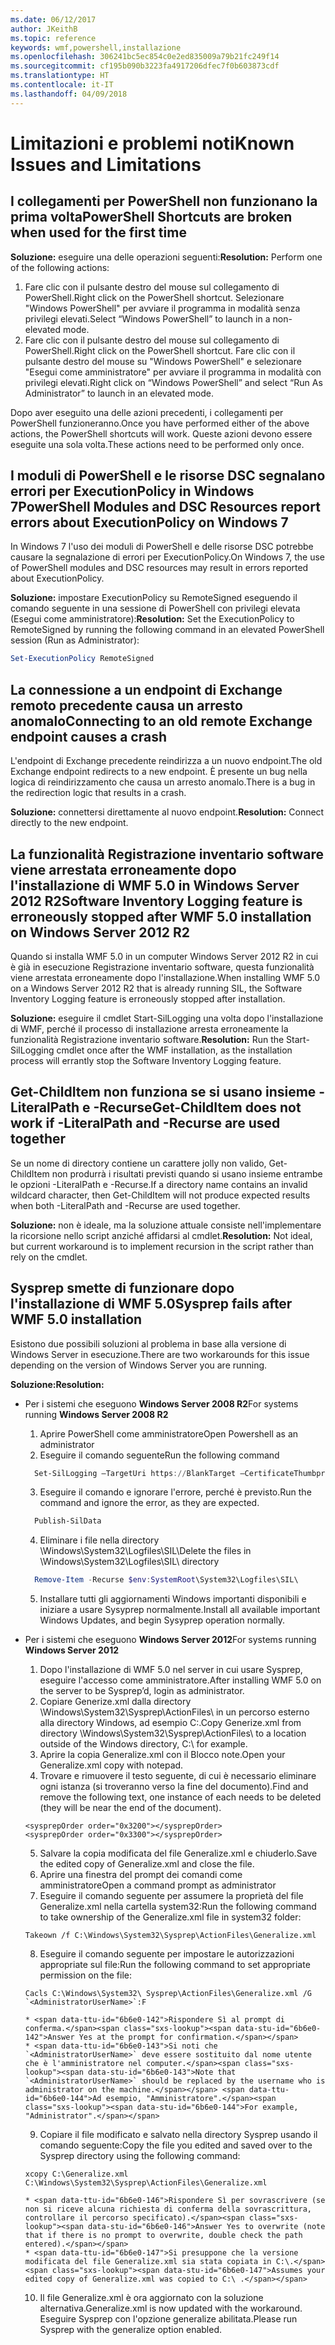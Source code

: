 ```yaml
---
ms.date: 06/12/2017
author: JKeithB
ms.topic: reference
keywords: wmf,powershell,installazione
ms.openlocfilehash: 306241bc5ec854c0e2ed835009a79b21fc249f14
ms.sourcegitcommit: cf195b090b3223fa4917206dfec7f0b603873cdf
ms.translationtype: HT
ms.contentlocale: it-IT
ms.lasthandoff: 04/09/2018
---
```

# <a name="known-issues-and-limitations"></a><span data-ttu-id="6b6e0-102">Limitazioni e problemi noti</span><span class="sxs-lookup"><span data-stu-id="6b6e0-102">Known Issues and Limitations</span></span>

<a name="powershell-shortcuts-are-broken-when-used-for-the-first-time"></a><span data-ttu-id="6b6e0-103">I collegamenti per PowerShell non funzionano la prima volta</span><span class="sxs-lookup"><span data-stu-id="6b6e0-103">PowerShell Shortcuts are broken when used for the first time</span></span>
------------------------------------------------------------

<span data-ttu-id="6b6e0-104">**Soluzione:** eseguire una delle operazioni seguenti:</span><span class="sxs-lookup"><span data-stu-id="6b6e0-104">**Resolution:** Perform one of the following actions:</span></span>

1.  <span data-ttu-id="6b6e0-105">Fare clic con il pulsante destro del mouse sul collegamento di PowerShell.</span><span class="sxs-lookup"><span data-stu-id="6b6e0-105">Right click on the PowerShell shortcut.</span></span> <span data-ttu-id="6b6e0-106">Selezionare "Windows PowerShell" per avviare il programma in modalità senza privilegi elevati.</span><span class="sxs-lookup"><span data-stu-id="6b6e0-106">Select “Windows PowerShell” to launch in a non-elevated mode.</span></span>
2.  <span data-ttu-id="6b6e0-107">Fare clic con il pulsante destro del mouse sul collegamento di PowerShell.</span><span class="sxs-lookup"><span data-stu-id="6b6e0-107">Right click on the PowerShell shortcut.</span></span> <span data-ttu-id="6b6e0-108">Fare clic con il pulsante destro del mouse su "Windows PowerShell" e selezionare "Esegui come amministratore" per avviare il programma in modalità con privilegi elevati.</span><span class="sxs-lookup"><span data-stu-id="6b6e0-108">Right click on “Windows PowerShell” and select “Run As Administrator” to launch in an elevated mode.</span></span>

<span data-ttu-id="6b6e0-109">Dopo aver eseguito una delle azioni precedenti, i collegamenti per PowerShell funzioneranno.</span><span class="sxs-lookup"><span data-stu-id="6b6e0-109">Once you have performed either of the above actions, the PowerShell shortcuts will work.</span></span> <span data-ttu-id="6b6e0-110">Queste azioni devono essere eseguite una sola volta.</span><span class="sxs-lookup"><span data-stu-id="6b6e0-110">These actions need to be performed only once.</span></span>


<a name="powershell-modules-and-dsc-resources-report-errors-about-executionpolicy-on-windows-7"></a><span data-ttu-id="6b6e0-111">I moduli di PowerShell e le risorse DSC segnalano errori per ExecutionPolicy in Windows 7</span><span class="sxs-lookup"><span data-stu-id="6b6e0-111">PowerShell Modules and DSC Resources report errors about ExecutionPolicy on Windows 7</span></span>
-------------------------------------------------------------------------------------
<span data-ttu-id="6b6e0-112">In Windows 7 l'uso dei moduli di PowerShell e delle risorse DSC potrebbe causare la segnalazione di errori per ExecutionPolicy.</span><span class="sxs-lookup"><span data-stu-id="6b6e0-112">On Windows 7, the use of PowerShell modules and DSC resources may result in errors reported about ExecutionPolicy.</span></span>

<span data-ttu-id="6b6e0-113">**Soluzione:** impostare ExecutionPolicy su RemoteSigned eseguendo il comando seguente in una sessione di PowerShell con privilegi elevata (Esegui come amministratore):</span><span class="sxs-lookup"><span data-stu-id="6b6e0-113">**Resolution:** Set the ExecutionPolicy to RemoteSigned by running the following command in an elevated PowerShell session (Run as Administrator):</span></span>

```powershell
Set-ExecutionPolicy RemoteSigned
```

<a name="connecting-to-an-old-remote-exchange-endpoint-causes-a-crash"></a><span data-ttu-id="6b6e0-114">La connessione a un endpoint di Exchange remoto precedente causa un arresto anomalo</span><span class="sxs-lookup"><span data-stu-id="6b6e0-114">Connecting to an old remote Exchange endpoint causes a crash</span></span>
------------------------------------------------------------

<span data-ttu-id="6b6e0-115">L'endpoint di Exchange precedente reindirizza a un nuovo endpoint.</span><span class="sxs-lookup"><span data-stu-id="6b6e0-115">The old Exchange endpoint redirects to a new endpoint.</span></span> <span data-ttu-id="6b6e0-116">È presente un bug nella logica di reindirizzamento che causa un arresto anomalo.</span><span class="sxs-lookup"><span data-stu-id="6b6e0-116">There is a bug in the redirection logic that results in a crash.</span></span>

<span data-ttu-id="6b6e0-117">**Soluzione:** connettersi direttamente al nuovo endpoint.</span><span class="sxs-lookup"><span data-stu-id="6b6e0-117">**Resolution:** Connect directly to the new endpoint.</span></span>


<a name="software-inventory-logging-feature-is-erroneously-stopped-after-wmf-50-installation-on-windows-server-2012-r2"></a><span data-ttu-id="6b6e0-118">La funzionalità Registrazione inventario software viene arrestata erroneamente dopo l'installazione di WMF 5.0 in Windows Server 2012 R2</span><span class="sxs-lookup"><span data-stu-id="6b6e0-118">Software Inventory Logging feature is erroneously stopped after WMF 5.0 installation on Windows Server 2012 R2</span></span>
-------------------------------------------------------------------------------------------------------------

<span data-ttu-id="6b6e0-119">Quando si installa WMF 5.0 in un computer Windows Server 2012 R2 in cui è già in esecuzione Registrazione inventario software, questa funzionalità viene arrestata erroneamente dopo l'installazione.</span><span class="sxs-lookup"><span data-stu-id="6b6e0-119">When installing WMF 5.0 on a Windows Server 2012 R2 that is already running SIL, the Software Inventory Logging feature is erroneously stopped after installation.</span></span>

<span data-ttu-id="6b6e0-120">**Soluzione:** eseguire il cmdlet Start-SilLogging una volta dopo l'installazione di WMF, perché il processo di installazione arresta erroneamente la funzionalità Registrazione inventario software.</span><span class="sxs-lookup"><span data-stu-id="6b6e0-120">**Resolution:** Run the Start-SilLogging cmdlet once after the WMF installation, as the installation process will errantly stop the Software Inventory Logging feature.</span></span>

<a name="get-childitem-does-not-work-if--literalpath-and--recurse-are-used-together"></a><span data-ttu-id="6b6e0-121">Get-ChildItem non funziona se si usano insieme -LiteralPath e -Recurse</span><span class="sxs-lookup"><span data-stu-id="6b6e0-121">Get-ChildItem does not work if -LiteralPath and -Recurse are used together</span></span>
--------------------------------------------------------------------------

<span data-ttu-id="6b6e0-122">Se un nome di directory contiene un carattere jolly non valido, Get-ChildItem non produrrà i risultati previsti quando si usano insieme entrambe le opzioni -LiteralPath e -Recurse.</span><span class="sxs-lookup"><span data-stu-id="6b6e0-122">If a directory name contains an invalid wildcard character, then Get-ChildItem will not produce expected results when both -LiteralPath and -Recurse are used together.</span></span>

<span data-ttu-id="6b6e0-123">**Soluzione:** non è ideale, ma la soluzione attuale consiste nell'implementare la ricorsione nello script anziché affidarsi al cmdlet.</span><span class="sxs-lookup"><span data-stu-id="6b6e0-123">**Resolution:** Not ideal, but current workaround is to implement recursion in the script rather than rely on the cmdlet.</span></span>


<a name="sysprep-fails-after-wmf-50-installation"></a><span data-ttu-id="6b6e0-124">Sysprep smette di funzionare dopo l'installazione di WMF 5.0</span><span class="sxs-lookup"><span data-stu-id="6b6e0-124">Sysprep fails after WMF 5.0 installation</span></span>
----------------------------------------

<span data-ttu-id="6b6e0-125">Esistono due possibili soluzioni al problema in base alla versione di Windows Server in esecuzione.</span><span class="sxs-lookup"><span data-stu-id="6b6e0-125">There are two workarounds for this issue depending on the version of Windows Server you are running.</span></span>

<span data-ttu-id="6b6e0-126">**Soluzione:**</span><span class="sxs-lookup"><span data-stu-id="6b6e0-126">**Resolution:**</span></span>
- <span data-ttu-id="6b6e0-127">Per i sistemi che eseguono **Windows Server 2008 R2**</span><span class="sxs-lookup"><span data-stu-id="6b6e0-127">For systems running **Windows Server 2008 R2**</span></span>
  1. <span data-ttu-id="6b6e0-128">Aprire PowerShell come amministratore</span><span class="sxs-lookup"><span data-stu-id="6b6e0-128">Open Powershell as an administrator</span></span>
  2. <span data-ttu-id="6b6e0-129">Eseguire il comando seguente</span><span class="sxs-lookup"><span data-stu-id="6b6e0-129">Run the following command</span></span>

  ```powershell
    Set-SilLogging –TargetUri https://BlankTarget –CertificateThumbprint 0123456789
  ```
  3. <span data-ttu-id="6b6e0-130">Eseguire il comando e ignorare l'errore, perché è previsto.</span><span class="sxs-lookup"><span data-stu-id="6b6e0-130">Run the command and ignore the error, as they are expected.</span></span>

  ```powershell
    Publish-SilData
   ```
  4. <span data-ttu-id="6b6e0-131">Eliminare i file nella directory \Windows\System32\Logfiles\SIL\\</span><span class="sxs-lookup"><span data-stu-id="6b6e0-131">Delete the files in  \Windows\System32\Logfiles\SIL\ directory</span></span>

  ```powershell
    Remove-Item -Recurse $env:SystemRoot\System32\Logfiles\SIL\
  ```
  5. <span data-ttu-id="6b6e0-132">Installare tutti gli aggiornamenti Windows importanti disponibili e iniziare a usare Sysyprep normalmente.</span><span class="sxs-lookup"><span data-stu-id="6b6e0-132">Install all available important Windows Updates, and begin Sysyprep operation normally.</span></span>

- <span data-ttu-id="6b6e0-133">Per i sistemi che eseguono **Windows Server 2012**</span><span class="sxs-lookup"><span data-stu-id="6b6e0-133">For systems running **Windows Server 2012**</span></span>
  1.    <span data-ttu-id="6b6e0-134">Dopo l'installazione di WMF 5.0 nel server in cui usare Sysprep, eseguire l'accesso come amministratore.</span><span class="sxs-lookup"><span data-stu-id="6b6e0-134">After installing WMF 5.0 on the server to be Sysprep’d, login as administrator.</span></span>
  2.    <span data-ttu-id="6b6e0-135">Copiare Generize.xml dalla directory \Windows\System32\Sysprep\ActionFiles\ in un percorso esterno alla directory Windows, ad esempio C:\.</span><span class="sxs-lookup"><span data-stu-id="6b6e0-135">Copy Generize.xml from directory \Windows\System32\Sysprep\ActionFiles\ to a location outside of the Windows directory, C:\ for example.</span></span>
  3.    <span data-ttu-id="6b6e0-136">Aprire la copia Generalize.xml con il Blocco note.</span><span class="sxs-lookup"><span data-stu-id="6b6e0-136">Open your Generalize.xml copy with notepad.</span></span>
  4.    <span data-ttu-id="6b6e0-137">Trovare e rimuovere il testo seguente, di cui è necessario eliminare ogni istanza (si troveranno verso la fine del documento).</span><span class="sxs-lookup"><span data-stu-id="6b6e0-137">Find and remove the following text, one instance of each needs to be deleted (they will be near the end of the document).</span></span>

    ```
    <sysprepOrder order="0x3200"></sysprepOrder>
    <sysprepOrder order="0x3300"></sysprepOrder>
    ```

  5.    <span data-ttu-id="6b6e0-138">Salvare la copia modificata del file Generalize.xml e chiuderlo.</span><span class="sxs-lookup"><span data-stu-id="6b6e0-138">Save the edited copy of Generalize.xml and close the file.</span></span>
  6.    <span data-ttu-id="6b6e0-139">Aprire una finestra del prompt dei comandi come amministratore</span><span class="sxs-lookup"><span data-stu-id="6b6e0-139">Open a command prompt as administrator</span></span>
  7.    <span data-ttu-id="6b6e0-140">Eseguire il comando seguente per assumere la proprietà del file Generalize.xml nella cartella system32:</span><span class="sxs-lookup"><span data-stu-id="6b6e0-140">Run the following command to take ownership of the Generalize.xml file in system32 folder:</span></span>

    ```
    Takeown /f C:\Windows\System32\Sysprep\ActionFiles\Generalize.xml
    ```

  8.    <span data-ttu-id="6b6e0-141">Eseguire il comando seguente per impostare le autorizzazioni appropriate sul file:</span><span class="sxs-lookup"><span data-stu-id="6b6e0-141">Run the following command to set appropriate permission on the file:</span></span>

    ```
    Cacls C:\Windows\System32\ Sysprep\ActionFiles\Generalize.xml /G `<AdministratorUserName>`:F
    ```
      * <span data-ttu-id="6b6e0-142">Rispondere Sì al prompt di conferma.</span><span class="sxs-lookup"><span data-stu-id="6b6e0-142">Answer Yes at the prompt for confirmation.</span></span>
      * <span data-ttu-id="6b6e0-143">Si noti che `<AdministratorUserName>` deve essere sostituito dal nome utente che è l'amministratore nel computer.</span><span class="sxs-lookup"><span data-stu-id="6b6e0-143">Note that `<AdministratorUserName>` should be replaced by the username who is administrator on the machine.</span></span> <span data-ttu-id="6b6e0-144">Ad esempio, "Amministratore".</span><span class="sxs-lookup"><span data-stu-id="6b6e0-144">For example, "Administrator".</span></span>

  9.    <span data-ttu-id="6b6e0-145">Copiare il file modificato e salvato nella directory Sysprep usando il comando seguente:</span><span class="sxs-lookup"><span data-stu-id="6b6e0-145">Copy the file you edited and saved over to the Sysprep directory using the following command:</span></span>

    ```
    xcopy C:\Generalize.xml C:\Windows\System32\Sysprep\ActionFiles\Generalize.xml
    ```
      * <span data-ttu-id="6b6e0-146">Rispondere Sì per sovrascrivere (se non si riceve alcuna richiesta di conferma della sovrascrittura, controllare il percorso specificato).</span><span class="sxs-lookup"><span data-stu-id="6b6e0-146">Answer Yes to overwrite (note that if there is no prompt to overwrite, double check the path entered).</span></span>
      * <span data-ttu-id="6b6e0-147">Si presuppone che la versione modificata del file Generalize.xml sia stata copiata in C:\.</span><span class="sxs-lookup"><span data-stu-id="6b6e0-147">Assumes your edited copy of Generalize.xml was copied to C:\ .</span></span>

  10.   <span data-ttu-id="6b6e0-148">Il file Generalize.xml è ora aggiornato con la soluzione alternativa.</span><span class="sxs-lookup"><span data-stu-id="6b6e0-148">Generalize.xml is now updated with the workaround.</span></span> <span data-ttu-id="6b6e0-149">Eseguire Sysprep con l'opzione generalize abilitata.</span><span class="sxs-lookup"><span data-stu-id="6b6e0-149">Please run Sysprep with the generalize option enabled.</span></span>
